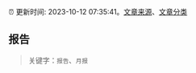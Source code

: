 :alarm_clock: 更新时间: 2023-10-12 07:35:41。[文章来源](/README.md)、[文章分类](/TAGS.md)

## 报告


> 关键字：`报告`、`月报`



